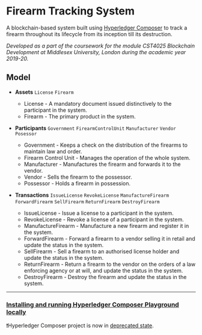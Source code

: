 # Firearm Tracking System

A blockchain-based system built using [Hyperledger Composer](https://github.com/hyperledger/composer) to track a firearm throughout its lifecycle from its inception till its destruction. 

_Developed as a part of the coursework for the module CST4025 Blockchain Development at Middlesex University, London during the academic year 2019-20._

## Model
* **Assets** ```License```  ```Firearm```  
    * License - A mandatory document issued distinctively to the participant in the system.  
    * Firearm - The primary product in the system.

* **Participants** ```Government``` ```FirearmControlUnit``` ```Manufacturer``` ```Vendor``` ```Posessor```
    * Government - Keeps a check on the distribution of the firearms to maintain law and order.  
    * Firearm Control Unit - Manages the operation of the whole system.  
    * Manufacturer - Manufactures the firearm and forwards it to the vendor.  
    * Vendor - Sells the firearm to the possessor.  
    * Possessor - Holds a firearm in possession.

* **Transactions** ```IssueLicense``` ```RevokeLicense``` ```ManufactureFirearm``` ```ForwardFirearm``` ```SellFirearm``` ```ReturnFirearm``` ```DestroyFirearm```
    * IssueLicense - Issue a license to a participant in the system.
    * RevokeLicense - Revoke a license of a participant in the system.
    * ManufactureFirearm - Manufacture a new firearm and register it in the system.
    * ForwardFirearm - Forward a firearm to a vendor selling it in retail and update the status in the system.
    * SellFirearm - Sell a firearm to an authorised license holder and update the status in the system.
    * ReturnFirearm - Return a firearm to the vendor on the orders of a law enforcing agency or at will, and update the status in the system.
    * DestroyFirearm - Destroy the firearm and update the status in the system.

---

### [Installing and running Hyperledger Composer Playground locally](https://hyperledger.github.io/composer/latest/installing/development-tools.html)

❗️Hyperledger Composer project is now in [deprecated state](https://github.com/hyperledger/composer#hyperledger-composer).